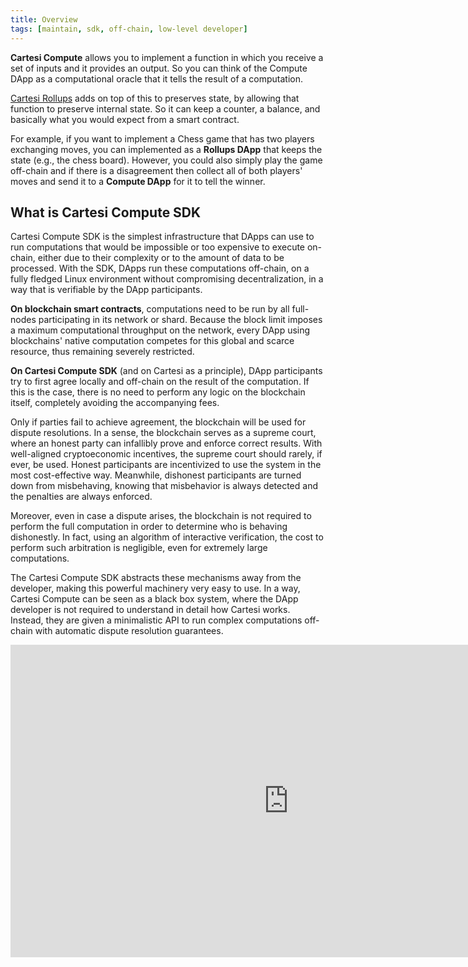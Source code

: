 ```yaml
---
title: Overview
tags: [maintain, sdk, off-chain, low-level developer]
---
```


**Cartesi Compute** allows you to implement a function in which you receive a set of inputs and it provides an output. So you can think of the Compute DApp as a computational oracle that it tells the result of a computation.

[Cartesi Rollups](/cartesi-rollups/overview) adds on top of this to preserves state, by allowing that function to preserve internal state. So it can keep a counter, a balance, and basically what you would expect from a smart contract.

For example, if you want to implement a Chess game that has two players exchanging moves, you can implemented as a **Rollups DApp** that keeps the state (e.g., the chess board). However, you could also simply play the game off-chain and if there is a disagreement then collect all of both players' moves and send it to a **Compute DApp** for it to tell the winner.

## What is Cartesi Compute SDK

Cartesi Compute SDK is the simplest infrastructure that DApps can use to run computations that would be impossible or too expensive to execute on-chain, either due to their complexity or to the amount of data to be processed. With the SDK, DApps run these computations off-chain, on a fully fledged Linux environment without compromising decentralization, in a way that is verifiable by the DApp participants.

**On blockchain smart contracts**, computations need to be run by all full-nodes participating in its network or shard. Because the block limit imposes a maximum computational throughput on the network, every DApp using blockchains' native computation competes for this global and scarce resource, thus remaining severely restricted.

**On Cartesi Compute SDK** (and on Cartesi as a principle), DApp participants try to first agree locally and off-chain on the result of the computation. If this is the case, there is no need to perform any logic on the blockchain itself, completely avoiding the accompanying fees.

Only if parties fail to achieve agreement, the blockchain will be used for dispute resolutions. In a sense, the blockchain serves as a supreme court, where an honest party can infallibly prove and enforce correct results. With well-aligned cryptoeconomic incentives, the supreme court should rarely, if ever, be used. Honest participants are incentivized to use the system in the most cost-effective way. Meanwhile, dishonest participants are turned down from misbehaving, knowing that misbehavior is always detected and the penalties are always enforced.

Moreover, even in case a dispute arises, the blockchain is not required to perform the full computation in order to determine who is behaving dishonestly. In fact, using an algorithm of interactive verification, the cost to perform such arbitration is negligible, even for extremely large computations.

The Cartesi Compute SDK abstracts these mechanisms away from the developer, making this powerful machinery very easy to use. In a way, Cartesi Compute can be seen as a black box system, where the DApp developer is not required to understand in detail how Cartesi works. Instead, they are given a minimalistic API to run complex computations off-chain with automatic dispute resolution guarantees.

<iframe width="889" height="500" src="https://www.youtube.com/embed/kGkd48vo6UI" frameborder="0" allow="accelerometer; autoplay; clipboard-write; encrypted-media; gyroscope; picture-in-picture" allowfullscreen></iframe>
